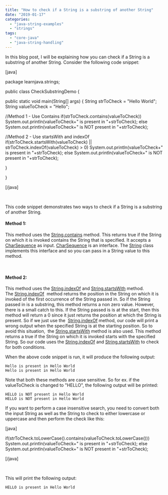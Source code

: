 ```yaml
---
title: "How to check if a String is a substring of another String"
date: "2019-01-17"
categories: 
  - "java-string-examples"
  - "strings"
tags: 
  - "core-java"
  - "java-string-handling"
---
```


In this blog post, I will be explaining how you can check if a String is a substring of another String. Consider the following code snippet:

\[java\]

package learnjava.strings;

public class CheckSubstringDemo {

public static void main(String\[\] args) { String strToCheck = "Hello World"; String valueToCheck = "Hello";

//Method 1 - Use Contains if(strToCheck.contains(valueToCheck)) System.out.println(valueToCheck+" is present in "+strToCheck); else System.out.println(valueToCheck+" is NOT present in "+strToCheck);

//Method 2 - Use startsWith and indexOf if(strToCheck.startsWith(valueToCheck) || strToCheck.indexOf(valueToCheck) &gt; 0) System.out.println(valueToCheck+" is present in "+strToCheck); else System.out.println(valueToCheck+" is NOT present in "+strToCheck);

}

}

\[/java\]

 

This code snippet demonstrates two ways to check if a String is a substring of another String.

#### Method 1:

This method uses the [String.contains](https://docs.oracle.com/javase/8/docs/api/java/lang/String.html#contains-java.lang.CharSequence-) method. This returns true if the String on which it is invoked contains the String that is specified. It accepts a [CharSequence](https://docs.oracle.com/javase/8/docs/api/java/lang/CharSequence.html) as input. [CharSequence](https://docs.oracle.com/javase/8/docs/api/java/lang/CharSequence.html) is an interface. The [String](https://docs.oracle.com/javase/8/docs/api/java/lang/String.html) class implements this interface and so you can pass in a String value to this method.

 

#### Method 2:

This method uses the [String.indexOf](https://docs.oracle.com/javase/8/docs/api/java/lang/String.html#indexOf-java.lang.String-) and [String.startsWith](https://docs.oracle.com/javase/8/docs/api/java/lang/String.html#startsWith-java.lang.String-) method. The [String.indexOf](https://docs.oracle.com/javase/8/docs/api/java/lang/String.html#indexOf-java.lang.String-)  method returns the position in the String on which it is invoked of the first occurrence of the String passed in. So if the String passed in is a substring, this method returns a non zero value. However, there is a small catch to this. If the String passed is is at the start, then this method will return a 0 since it just returns the position at which the String is present. So if we just use the  [String.indexOf](https://docs.oracle.com/javase/8/docs/api/java/lang/String.html#indexOf-java.lang.String-) method, our code will print a wrong output when the specified String is at the starting position. So to avoid this situation,  the [String.startsWith](https://docs.oracle.com/javase/8/docs/api/java/lang/String.html#startsWith-java.lang.String-) method is also used. This method returns a true if the String on which it is invoked starts with the specified String. So our code uses the [String.indexOf](https://docs.oracle.com/javase/8/docs/api/java/lang/String.html#indexOf-java.lang.String-) and [String.startsWith](https://docs.oracle.com/javase/8/docs/api/java/lang/String.html#startsWith-java.lang.String-) to check for both conditions.

When the above code snippet is run, it will produce the following output:

```
Hello is present in Hello World
Hello is present in Hello World
```

Note that both these methods are case sensitive. So for ex. if the valueToCheck is changed to "HELLO", the following output will be printed:

```
HELLO is NOT present in Hello World
HELLO is NOT present in Hello World
```

If you want to perform a case insensitive search, you need to convert both the input String as well as the String to check to either lowercase or uppercase and then perform the check like this:

\[java\]

if(strToCheck.toLowerCase().contains(valueToCheck.toLowerCase())) System.out.println(valueToCheck+" is present in "+strToCheck); else System.out.println(valueToCheck+" is NOT present in "+strToCheck);

\[/java\]

 

This will print the following output:

```
HELLO is present in Hello World
```
